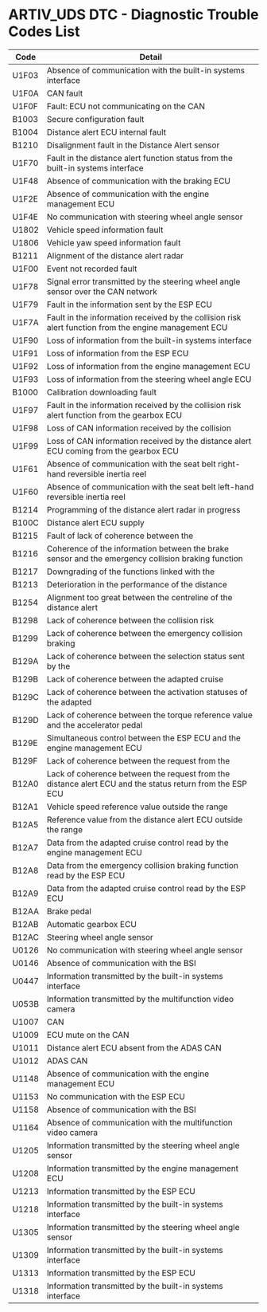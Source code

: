 # ARTIV_UDS DTC - Diagnostic Trouble Codes List

| Code | Detail |
| - | - |
| U1F03 | Absence of communication with the built-in systems interface |
| U1F0A | CAN fault |
| U1F0F | Fault: ECU not communicating on the CAN |
| B1003 | Secure configuration fault |
| B1004 | Distance alert ECU internal fault |
| B1210 | Disalignment fault in the Distance Alert sensor |
| U1F70 | Fault in the distance alert function status from the built-in systems interface |
| U1F48 | Absence of communication with the braking ECU |
| U1F2E | Absence of communication with the engine management ECU |
| U1F4E | No communication with steering wheel angle sensor |
| U1802 | Vehicle speed information fault |
| U1806 | Vehicle yaw speed information fault |
| B1211 | Alignment of the distance alert radar |
| U1F00 | Event not recorded fault |
| U1F78 | Signal error transmitted by the steering wheel angle sensor over the CAN network |
| U1F79 | Fault in the information sent by the ESP ECU |
| U1F7A | Fault in the information received by the collision risk alert function from the engine management ECU |
| U1F90 | Loss of information from the built-in systems interface |
| U1F91 | Loss of information from the ESP ECU |
| U1F92 | Loss of information from the engine management ECU |
| U1F93 | Loss of information from the steering wheel angle ECU |
| B1000 | Calibration downloading fault |
| U1F97 | Fault in the information received by the collision risk alert function from the gearbox ECU |
| U1F98 | Loss of CAN information received by the collision |
| U1F99 | Loss of CAN information received by the distance alert ECU coming from the gearbox ECU |
| U1F61 | Absence of communication with the seat belt right-hand reversible inertia reel |
| U1F60 | Absence of communication with the seat belt left-hand reversible inertia reel |
| B1214 | Programming of the distance alert radar in progress |
| B100C | Distance alert ECU supply |
| B1215 | Fault of lack of coherence between the |
| B1216 | Coherence of the information between the brake sensor and the emergency collision braking function |
| B1217 | Downgrading of the functions linked with the |
| B1213 | Deterioration in the performance of the distance |
| B1254 | Alignment too great between the centreline of the distance alert |
| B1298 | Lack of coherence between the collision risk |
| B1299 | Lack of coherence between the emergency collision braking |
| B129A | Lack of coherence between the selection status sent by the |
| B129B | Lack of coherence between the adapted cruise |
| B129C | Lack of coherence between the activation statuses of the adapted |
| B129D | Lack of coherence between the torque reference value and the accelerator pedal |
| B129E | Simultaneous control between the ESP ECU and the engine management ECU |
| B129F | Lack of coherence between the request from the |
| B12A0 | Lack of coherence between the request from the distance alert ECU and the status return from the ESP ECU |
| B12A1 | Vehicle speed reference value outside the range |
| B12A5 | Reference value from the distance alert ECU outside the range |
| B12A7 | Data from the adapted cruise control read by the engine management ECU |
| B12A8 | Data from the emergency collision braking function read by the ESP ECU |
| B12A9 | Data from the adapted cruise control read by the ESP ECU |
| B12AA | Brake pedal |
| B12AB | Automatic gearbox ECU |
| B12AC | Steering wheel angle sensor |
| U0126 | No communication with steering wheel angle sensor |
| U0146 | Absence of communication with the BSI |
| U0447 | Information transmitted by the built-in systems interface |
| U053B | Information transmitted by the multifunction video camera |
| U1007 | CAN |
| U1009 | ECU mute on the CAN |
| U1011 | Distance alert ECU absent from the ADAS CAN |
| U1012 | ADAS CAN |
| U1148 | Absence of communication with the engine management ECU |
| U1153 | No communication with the ESP ECU |
| U1158 | Absence of communication with the BSI |
| U1164 | Absence of communication with the multifunction video camera |
| U1205 | Information transmitted by the steering wheel angle sensor |
| U1208 | Information transmitted by the engine management ECU |
| U1213 | Information transmitted by the ESP ECU |
| U1218 | Information transmitted by the built-in systems interface |
| U1305 | Information transmitted by the steering wheel angle sensor |
| U1309 | Information transmitted by the built-in systems interface |
| U1313 | Information transmitted by the ESP ECU |
| U1318 | Information transmitted by the built-in systems interface |
